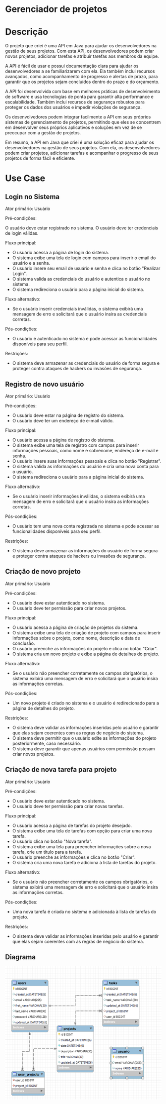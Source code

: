 # Gerenciador de projetos

# Descrição 

O projeto que criei é uma API em Java para ajudar os desenvolvedores na gestão de seus projetos. Com esta API, os desenvolvedores podem criar novos projetos, adicionar tarefas e atribuir tarefas aos membros da equipe.

A API é fácil de usar e possui documentação clara para ajudar os desenvolvedores a se familiarizarem com ela. Ela também inclui recursos avançados, como acompanhamento de progresso e alertas de prazo, para garantir que os projetos sejam concluídos dentro do prazo e do orçamento.

A API foi desenvolvida com base em melhores práticas de desenvolvimento de software e usa tecnologias de ponta para garantir alta performance e escalabilidade. Também inclui recursos de segurança robustos para proteger os dados dos usuários e impedir violações de segurança.

Os desenvolvedores podem integrar facilmente a API em seus próprios sistemas de gerenciamento de projetos, permitindo que eles se concentrem em desenvolver seus próprios aplicativos e soluções em vez de se preocupar com a gestão de projetos.

Em resumo, a API em Java que criei é uma solução eficaz para ajudar os desenvolvedores na gestão de seus projetos. Com ela, os desenvolvedores podem criar projetos, adicionar tarefas e acompanhar o progresso de seus projetos de forma fácil e eficiente.

# Use Case

## Login no Sistema

Ator primário: Usuário

Pré-condições:

O usuário deve estar registrado no sistema.
O usuário deve ter credenciais de login válidas.

Fluxo principal:

* O usuário acessa a página de login do sistema.
* O sistema exibe uma tela de login com campos para inserir o email do usuário e a senha.
* O usuário insere seu email de usuário e senha e clica no botão "Realizar Login".
* O sistema valida as credenciais do usuário e autentica o usuário no sistema.
* O sistema redireciona o usuário para a página inicial do sistema.

Fluxo alternativo:

* Se o usuário inserir credenciais inválidas, o sistema exibirá uma mensagem de erro e solicitará que o usuário insira as credenciais corretas.

Pós-condições:

* O usuário é autenticado no sistema e pode acessar as funcionalidades disponíveis para seu perfil.

Restrições:

* O sistema deve armazenar as credenciais do usuário de forma segura e proteger contra ataques de hackers ou invasões de segurança.

## Registro de novo usuário

Ator primário: Usuário

Pré-condições:

* O usuário deve estar na página de registro do sistema.
* O usuário deve ter um endereço de e-mail válido.

Fluxo principal:

* O usuário acessa a página de registro do sistema.
* O sistema exibe uma tela de registro com campos para inserir informações pessoais, como nome e sobrenome, endereço de e-mail e senha.
* O usuário insere suas informações pessoais e clica no botão "Registrar".
* O sistema valida as informações do usuário e cria uma nova conta para o usuário.
* O sistema redireciona o usuário para a página inicial do sistema.

Fluxo alternativo:

* Se o usuário inserir informações inválidas, o sistema exibirá uma mensagem de erro e solicitará que o usuário insira as informações corretas.

Pós-condições:

* O usuário tem uma nova conta registrada no sistema e pode acessar as funcionalidades disponíveis para seu perfil.

Restrições:

* O sistema deve armazenar as informações do usuário de forma segura e proteger contra ataques de hackers ou invasões de segurança.

## Criação de novo projeto

Ator primário: Usuário

Pré-condições:

* O usuário deve estar autenticado no sistema.
* O usuário deve ter permissão para criar novos projetos.

Fluxo principal:

* O usuário acessa a página de criação de projetos do sistema.
* O sistema exibe uma tela de criação de projeto com campos para inserir informações sobre o projeto, como nome, descrição e data de conclusão.
* O usuário preenche as informações do projeto e clica no botão "Criar".
* O sistema cria um novo projeto e exibe a página de detalhes do projeto.

Fluxo alternativo:

* Se o usuário não preencher corretamente os campos obrigatórios, o sistema exibirá uma mensagem de erro e solicitará que o usuário insira as informações corretas.

Pós-condições:

* Um novo projeto é criado no sistema e o usuário é redirecionado para a página de detalhes do projeto.

Restrições:

* O sistema deve validar as informações inseridas pelo usuário e garantir que elas sejam coerentes com as regras de negócio do sistema.
* O sistema deve permitir que o usuário edite as informações do projeto posteriormente, caso necessário.
* O sistema deve garantir que apenas usuários com permissão possam criar novos projetos.

## Criação de nova tarefa para projeto

Ator primário: Usuário

Pré-condições:

* O usuário deve estar autenticado no sistema.
* O usuário deve ter permissão para criar novas tarefas.

Fluxo principal:

* O usuário acessa a página de tarefas do projeto desejado.
* O sistema exibe uma tela de tarefas com opção para criar uma nova tarefa.
* O usuário clica no botão "Nova tarefa".
* O sistema exibe uma tela para preencher informações sobre a nova tarefa, crie um título para a tarefa.
* O usuário preenche as informações e clica no botão "Criar".
* O sistema cria uma nova tarefa e adiciona à lista de tarefas do projeto.

Fluxo alternativo:

* Se o usuário não preencher corretamente os campos obrigatórios, o sistema exibirá uma mensagem de erro e solicitará que o usuário insira as informações corretas.

Pós-condições:

* Uma nova tarefa é criada no sistema e adicionada à lista de tarefas do projeto.

Restrições:

* O sistema deve validar as informações inseridas pelo usuário e garantir que elas sejam coerentes com as regras de negócio do sistema.


## Diagrama

<img title="Diagrama" alt="Foto mostrando o Driagrama da aplicação" src="diagrama.png">